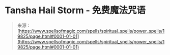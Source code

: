 <!--yml

category: 未分类

date: 2024-06-12 19:02:09

-->

# Tansha Hail Storm - 免费魔法咒语

> 来源：[https://www.spellsofmagic.com/spells/spiritual_spells/power_spells/19825/page.html#0001-01-01](https://www.spellsofmagic.com/spells/spiritual_spells/power_spells/19825/page.html#0001-01-01)

